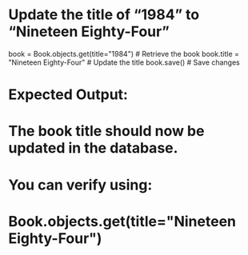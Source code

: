 # Update the title of “1984” to “Nineteen Eighty-Four”
book = Book.objects.get(title="1984")   # Retrieve the book
book.title = "Nineteen Eighty-Four"     # Update the title
book.save()                             # Save changes

# Expected Output:
# The book title should now be updated in the database.
# You can verify using:
# Book.objects.get(title="Nineteen Eighty-Four")
